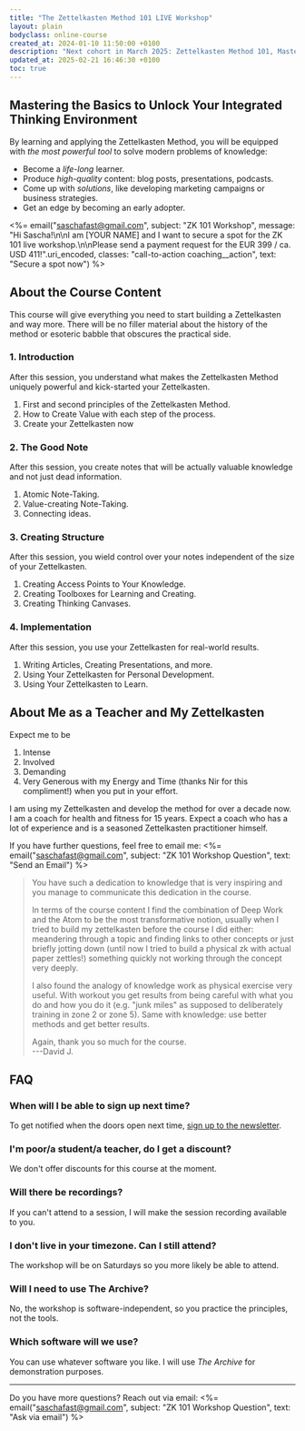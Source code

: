 ```yaml
---
title: "The Zettelkasten Method 101 LIVE Workshop"
layout: plain
bodyclass: online-course
created_at: 2024-01-10 11:50:00 +0100
description: "Next cohort in March 2025: Zettelkasten Method 101, Mastering the basics to unlock your Integrated Thinking Environment. A live workshop for 15 participants."
updated_at: 2025-02-21 16:46:30 +0100
toc: true
---
```

## Mastering the Basics to Unlock Your Integrated Thinking Environment

By learning and applying the Zettelkasten Method, you will be equipped with *the most powerful tool* to solve modern problems of knowledge:

- Become a *life-long* learner.
- Produce *high-quality* content: blog posts, presentations, podcasts.
- Come up with *solutions*, like developing marketing campaigns or business strategies.
- Get an edge by becoming an early adopter.

<%= email("saschafast@gmail.com", subject: "ZK 101 Workshop", message: "Hi Sascha!\n\nI am [YOUR NAME] and I want to secure a spot for the ZK 101 live workshop.\n\nPlease send a payment request for the EUR 399 / ca. USD 411!".uri_encoded, classes: "call-to-action coaching__action", text: "Secure a spot now") %>

## About the Course Content

This course will give everything you need to start building a Zettelkasten and way more. There will be no filler material about the history of the method or esoteric babble that obscures the practical side.

### 1\. Introduction

After this session, you understand what makes the Zettelkasten Method uniquely powerful and kick-started your Zettelkasten.

1. First and second principles of the Zettelkasten Method.
2. How to Create Value with each step of the process.
3. Create your Zettelkasten now

### 2\. The Good Note

After this session, you create notes that will be actually valuable knowledge and not just dead information.

1. Atomic Note-Taking.
2. Value-creating Note-Taking.
3. Connecting ideas.

### 3\. Creating Structure

After this session, you wield control over your notes independent of the size of your Zettelkasten.

1. Creating Access Points to Your Knowledge.
2. Creating Toolboxes for Learning and Creating.
3. Creating Thinking Canvases.

### 4\. Implementation

After this session, you use your Zettelkasten for real-world results.

1. Writing Articles, Creating Presentations, and more.
2. Using Your Zettelkasten for Personal Development.
3. Using Your Zettelkasten to Learn.


## About Me as a Teacher and My Zettelkasten

Expect me to be

1. Intense
2. Involved
3. Demanding
4. Very Generous with my Energy and Time (thanks Nir for this compliment!) when you put in your effort.

I am using my Zettelkasten and develop the method for over a decade now. I am a coach for health and fitness for 15 years. Expect a coach who has a lot of experience and is a seasoned Zettelkasten practitioner himself.

If you have further questions, feel free to email me: <%= email("saschafast@gmail.com", subject: "ZK 101 Workshop Question", text: "Send an Email") %>


> You have such a dedication to knowledge that is very inspiring and you manage to communicate this dedication in the course.
> 
> In terms of the course content I find the combination of Deep Work and the Atom to be the most transformative notion, usually when I tried to build my zettelkasten before the course I did either: meandering through a topic and finding links to other concepts or just briefly jotting down (until now I tried to build a physical zk with actual paper zettles!) something quickly not working through the concept very deeply.
> 
> I also found the analogy of knowledge work as physical exercise very useful. With workout you get results from being careful with what you do and how you do it (e.g. "junk miles" as supposed to deliberately training in zone 2 or zone 5). Same with knowledge: use better methods and get better results. 
>
> Again, thank you so much for the course.<br>
> ---David J.

## FAQ

### When will I be able to sign up next time?

To get notified when the doors open next time, [sign up to the newsletter](https://zettelkasten.de/newsletter).

### I'm poor/a student/a teacher, do I get a discount?

We don't offer discounts for this course at the moment.

### Will there be recordings?

If you can't attend to a session, I will make the session recording available to you.

### I don't live in your timezone. Can I still attend?

The workshop will be on Saturdays so you more likely be able to attend.

### Will I need to use The Archive?

No, the workshop is software-independent, so you practice the principles, not the tools.

### Which software will we use?

You can use whatever software you like. I will use *The Archive* for demonstration purposes.

----

Do you have more questions? Reach out via email:
<%= email("saschafast@gmail.com", subject: "ZK 101 Workshop Question", text: "Ask via email") %>
